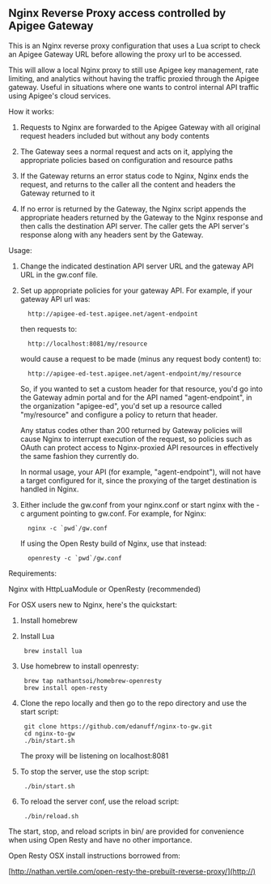 Nginx Reverse Proxy access controlled by Apigee Gateway
-------------------------------------------------------




This is an Nginx reverse proxy configuration that uses a Lua script to check
an Apigee Gateway URL before allowing the proxy url to be accessed.

This will allow a local Nginx proxy to still use Apigee key management, rate
limiting, and analytics without having the traffic proxied through the Apigee
gateway. Useful in situations where one wants to control internal API traffic
using Apigee's cloud services.


How it works:

1. Requests to Nginx are forwarded to the Apigee Gateway with all original request headers included but without any body contents

2. The Gateway sees a normal request and acts on it, applying the appropriate policies based on configuration and resource paths

3. If the Gateway returns an error status code to Nginx, Nginx ends the request, and returns to the caller all the content and headers the Gateway returned to it

4. If no error is returned by the Gateway, the Nginx script appends the appropriate headers returned by the Gateway to the Nginx response and then calls the destination API server.  The caller gets the API server's response along with any headers sent by the Gateway.


Usage:

1. Change the indicated destination API server URL and the gateway API URL in the gw.conf file.

2. Set up appropriate policies for your gateway API.  For example, if your gateway API url was:

	     http://apigee-ed-test.apigee.net/agent-endpoint

   then requests to:

	     http://localhost:8081/my/resource

   would cause a request to be made (minus any request body content) to:

	     http://apigee-ed-test.apigee.net/agent-endpoint/my/resource

   So, if you wanted to set a custom header for that resource, you'd go into the Gateway admin portal and for the API named "agent-endpoint", in the organization "apigee-ed", you'd set up a resource called "my/resource" and configure a policy to return that header.

   Any status codes other than 200 returned by Gateway policies will cause Nginx to interrupt execution of the request, so policies such as OAuth can protect access to Nginx-proxied API resources in effectively the same fashion they currently do.

   In normal usage, your API (for example, "agent-endpoint"), will not have a target configured for it, since the proxying of the target destination is handled in Nginx.

3. Either include the gw.conf from your nginx.conf or start nginx with the -c argument pointing to gw.conf.  For example, for Nginx:

	     nginx -c `pwd`/gw.conf

   If using the Open Resty build of Nginx, use that instead:

	     openresty -c `pwd`/gw.conf


Requirements:

Nginx with HttpLuaModule or OpenResty (recommended)


For OSX users new to Nginx, here's the quickstart:

1. Install homebrew

2. Install Lua

		brew install lua

3. Use homebrew to install openresty:

		brew tap nathantsoi/homebrew-openresty
		brew install open-resty

4. Clone the repo locally and then go to the repo directory and use the start script:

		git clone https://github.com/edanuff/nginx-to-gw.git
		cd nginx-to-gw
		./bin/start.sh

   The proxy will be listening on localhost:8081

5. To stop the server, use the stop script:

		./bin/start.sh

6. To reload the server conf, use the reload script:

		./bin/reload.sh

The start, stop, and reload scripts in bin/ are provided for convenience when using Open Resty and have no other importance.

Open Resty OSX install instructions borrowed from:

[http://nathan.vertile.com/open-resty-the-prebuilt-reverse-proxy/](http://)